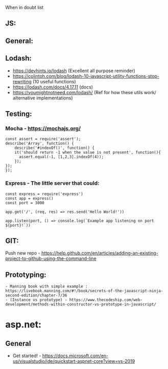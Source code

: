 When in doubt list

## JS:

## General:

## Lodash: 
- https://devhints.io/lodash (Excellent all purpose reminder)
- https://colintoh.com/blog/lodash-10-javascript-utility-functions-stop-rewriting (10 useful functions)
- https://lodash.com/docs/4.17.11 (docs)
- https://youmightnotneed.com/lodash/ (Ref for how these utils work/ alternative implementations)

## Testing:

### Mocha - https://mochajs.org/
```
const assert = require('assert');
describe('Array', function() {
	describe('#indexOf()', function() {
	it('should return -1 when the value is not present', function(){
	  assert.equal(-1, [1,2,3].indexOf(4));
	});
});
});
```

### Express - The little server that could:

```
const express = require('express')
const app = express()
const port = 3000

app.get('/', (req, res) => res.send('Hello World!'))

app.listen(port, () => console.log(`Example app listening on port ${port}!`))
```


## GIT: 
Push new repo - https://help.github.com/en/articles/adding-an-existing-project-to-github-using-the-command-line 

## Prototyping:
	- Manning book with simple example : https://livebook.manning.com/#!/book/secrets-of-the-javascript-ninja-second-edition/chapter-7/36
	- (Instance vs prototype) - https://www.thecodeship.com/web-development/methods-within-constructor-vs-prototype-in-javascript/


# asp.net:
## General
- Get started! - https://docs.microsoft.com/en-us/visualstudio/ide/quickstart-aspnet-core?view=vs-2019

